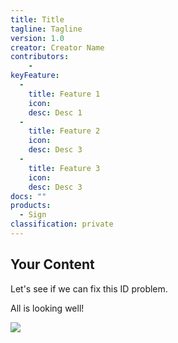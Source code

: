 ```yaml
---
title: Title
tagline: Tagline
version: 1.0
creator: Creator Name
contributors: 
    - 
keyFeature:
  - 
    title: Feature 1
    icon: 
    desc: Desc 1
  - 
    title: Feature 2
    icon: 
    desc: Desc 3
  - 
    title: Feature 3
    icon: 
    desc: Desc 3
docs: ""
products: 
  - Sign
classification: private
---
```


## Your Content

Let's see if we can fix this ID problem.

All is looking well!

![](https://github.com/NathanNguyen345/genesis/contributor/images/your-image.png)
